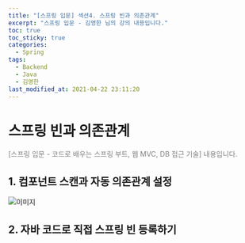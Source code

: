 ```yaml
---
title: "[스프링 입문] 섹션4. 스프링 빈과 의존관계"
excerpt: "스프링 입문 - 김영한 님의 강의 내용입니다."
toc: true
toc_sticky: true
categories:
  - Spring
tags:
  - Backend
  - Java
  - 김영한
last_modified_at: 2021-04-22 23:11:20
---
```


# 스프링 빈과 의존관계

<span style="color:grey">[스프링 입문 - 코드로 배우는 스프링 부트, 웹 MVC, DB 접근 기술] 내용입니다.</span>  

## 1. 컴포넌트 스캔과 자동 의존관계 설정
![이미지](/assets/images/Spring/스프링입문/6.png)



## 2. 자바 코드로 직접 스프링 빈 등록하기